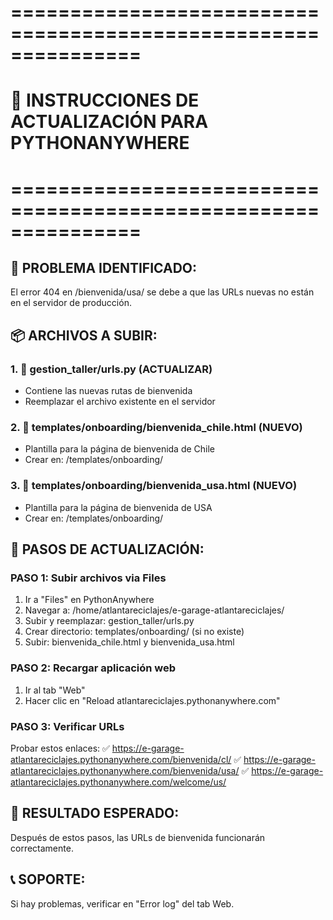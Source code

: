 
# ===============================================================
# 🚀 INSTRUCCIONES DE ACTUALIZACIÓN PARA PYTHONANYWHERE
# ===============================================================

## 🎯 PROBLEMA IDENTIFICADO:
El error 404 en /bienvenida/usa/ se debe a que las URLs nuevas 
no están en el servidor de producción.

## 📦 ARCHIVOS A SUBIR:

### 1. 📂 gestion_taller/urls.py (ACTUALIZAR)
   - Contiene las nuevas rutas de bienvenida
   - Reemplazar el archivo existente en el servidor

### 2. 📂 templates/onboarding/bienvenida_chile.html (NUEVO)
   - Plantilla para la página de bienvenida de Chile
   - Crear en: /templates/onboarding/

### 3. 📂 templates/onboarding/bienvenida_usa.html (NUEVO)
   - Plantilla para la página de bienvenida de USA
   - Crear en: /templates/onboarding/

## 🚀 PASOS DE ACTUALIZACIÓN:

### PASO 1: Subir archivos via Files
1. Ir a "Files" en PythonAnywhere
2. Navegar a: /home/atlantareciclajes/e-garage-atlantareciclajes/
3. Subir y reemplazar: gestion_taller/urls.py
4. Crear directorio: templates/onboarding/ (si no existe)
5. Subir: bienvenida_chile.html y bienvenida_usa.html

### PASO 2: Recargar aplicación web
1. Ir al tab "Web"
2. Hacer clic en "Reload atlantareciclajes.pythonanywhere.com"

### PASO 3: Verificar URLs
Probar estos enlaces:
✅ https://e-garage-atlantareciclajes.pythonanywhere.com/bienvenida/cl/
✅ https://e-garage-atlantareciclajes.pythonanywhere.com/bienvenida/usa/
✅ https://e-garage-atlantareciclajes.pythonanywhere.com/welcome/us/

## 🎉 RESULTADO ESPERADO:
Después de estos pasos, las URLs de bienvenida funcionarán correctamente.

## 📞 SOPORTE:
Si hay problemas, verificar en "Error log" del tab Web.
